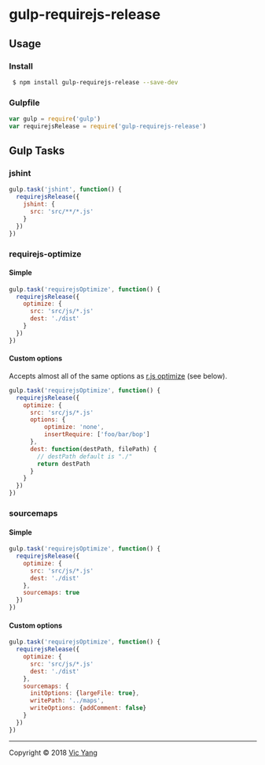 # gulp-requirejs-release

## Usage

### Install

```bash
 $ npm install gulp-requirejs-release --save-dev
```

### Gulpfile

```js
var gulp = require('gulp')
var requirejsRelease = require('gulp-requirejs-release')
```

## Gulp Tasks

### jshint

```js
gulp.task('jshint', function() {
  requirejsRelease({
    jshint: {
      src: 'src/**/*.js'
    }
  })
})
```

### requirejs-optimize

#### Simple

```js
gulp.task('requirejsOptimize', function() {
  requirejsRelease({
    optimize: {
      src: 'src/js/*.js'
      dest: './dist'
    }
  })
})
```

#### Custom options

Accepts almost all of the same options as [r.js optimize](https://github.com/requirejs/r.js/blob/master/build/example.build.js) (see below).

```js
gulp.task('requirejsOptimize', function() {
  requirejsRelease({
    optimize: {
      src: 'src/js/*.js'
      options: {
          optimize: 'none',
          insertRequire: ['foo/bar/bop']
      },
      dest: function(destPath, filePath) {
        // destPath default is "./"
        return destPath
      }
    }
  })
})
```

### sourcemaps

#### Simple

```js
gulp.task('requirejsOptimize', function() {
  requirejsRelease({
    optimize: {
      src: 'src/js/*.js'
      dest: './dist'
    },
    sourcemaps: true
  })
})
```

#### Custom options

```js
gulp.task('requirejsOptimize', function() {
  requirejsRelease({
    optimize: {
      src: 'src/js/*.js'
      dest: './dist'
    },
    sourcemaps: {
      initOptions: {largeFile: true},
      writePath: '../maps',
      writeOptions: {addComment: false}
    }
  })
})
```

---

Copyright © 2018 [Vic Yang](https://github.com/yijian002)